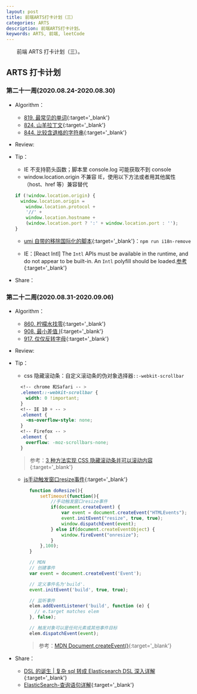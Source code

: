 ```yaml
---
layout: post
title: 前端ARTS打卡计划（三）
categories: ARTS
description: 前端ARTS打卡计划。
keywords: ARTS, 前端, leetCode
---
```


&emsp;&emsp;前端 ARTS 打卡计划（三）。

## ARTS 打卡计划

### 第二十一周(2020.08.24-2020.08.30)

- Algorithm：

  - [819. 最常见的单词](https://leetcode-cn.com/problems/most-common-word/){:target='\_blank'}
  - [824. 山羊拉丁文](https://leetcode-cn.com/problems/goat-latin/){:target='\_blank'}
  - [844. 比较含退格的字符串](https://leetcode-cn.com/problems/backspace-string-compare/){:target='\_blank'}

- Review:

- Tip：

  - IE 不支持箭头函数；脚本里 console.log 可能获取不到 console
  - window.location.origin 不兼容 IE，使用以下方法或者用其他属性（host、href 等）兼容替代

  ```js
  if (!window.location.origin) {
    window.location.origin =
      window.location.protocol +
      '//' +
      window.location.hostname +
      (window.location.port ? ':' + window.location.port : '');
  }
  ```

  - [umi 自带的移除国际化的脚本](https://www.jianshu.com/p/311e3e41688d){:target='\_blank'}：`npm run i18n-remove`

  - IE：[React Intl] The `Intl` APIs must be available in the runtime, and do not appear to be built-in. An `Intl` polyfill should be loaded.[参考](https://github.com/ant-design/ant-design-pro/issues/2149){:target='\_blank'}

- Share：

### 第二十二周(2020.08.31-2020.09.06)

- Algorithm：

  - [860. 柠檬水找零](https://leetcode-cn.com/problems/lemonade-change/){:target='\_blank'}
  - [908. 最小差值 I](https://leetcode-cn.com/problems/smallest-range-i/){:target='\_blank'}
  - [917. 仅仅反转字母](https://leetcode-cn.com/problems/reverse-only-letters/){:target='\_blank'}

- Review:

- Tip：

  - css 隐藏滚动条：自定义滚动条的伪对象选择器`::-webkit-scrollbar`

  ```css
    <!-- chrome 和Safari -- >
    .element::-webkit-scrollbar {
      width: 0 !important;
    }
    <!-- IE 10 + -- >
    .element {
      -ms-overflow-style: none;
    }
    <!-- Firefox -- >
    .element {
      overflow: -moz-scrollbars-none;
    }
  ```

    > 参考：[3 种方法实现 CSS 隐藏滚动条并可以滚动内容](http://caibaojian.com/hide-scrollbar.html){:target='\_blank'}

  - [js手动触发窗口resize事件](https://www.jianshu.com/p/ded9183ed8db){:target='_blank'}   
    ```js
      function doResize(){
          setTimeout(function(){
              //手动触发窗口resize事件
              if(document.createEvent) {
                  var event = document.createEvent("HTMLEvents");
                  event.initEvent("resize", true, true);
                  window.dispatchEvent(event);
              } else if(document.createEventObject) {
                  window.fireEvent("onresize");
              }
          },100);
      }
    ```

    ```js
      // MDN
      // 创建事件
      var event = document.createEvent('Event');

      // 定义事件名为'build'.
      event.initEvent('build', true, true);

      // 监听事件
      elem.addEventListener('build', function (e) {
        // e.target matches elem
      }, false);

      // 触发对象可以是任何元素或其他事件目标
      elem.dispatchEvent(event);
    ```
    > 参考：[MDN Document.createEvent()](https://developer.mozilla.org/zh-CN/docs/Web/API/Document/createEvent){:target='_blank'}

- Share：

  - [DSL 的诞生 &#124; 复杂 sql 转成 Elasticsearch DSL 深入详解](https://blog.csdn.net/laoyang360/article/details/78556221){:target='\_blank'}
  - [ElasticSearch-查询语句详解](https://juejin.im/post/6844903890396135438){:target='\_blank'}
